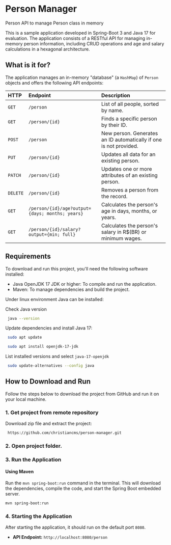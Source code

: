 # Person Manager
Person API to manage Person class in memory

This is a sample application developed in Spring-Boot 3 and Java 17 for evaluation. The application consists of a 
RESTful API for managing in-memory person information, including CRUD operations and age and salary calculations in a 
hexagonal architecture.

## What is it for?

The application manages an in-memory "database" (a `HashMap`) of `Person` objects and offers the following API endpoints:

| HTTP     | Endpoint                                        | Description                                                       |
|:---------|:------------------------------------------------|:------------------------------------------------------------------|
| `GET`    | `/person`                                       | List of all people, sorted by name.                               |
| `GET`    | `/person/{id}`                                  | Finds a specific person by their ID.                              |
| `POST`   | `/person`                                       | New person. Generates an ID automatically if one is not provided. |
| `PUT`    | `/person/{id}`                                  | Updates all data for an existing person.                          |
| `PATCH`  | `/person/{id}`                                  | Updates one or more attributes of an existing person.             |
| `DELETE` | `/person/{id}`                                  | Removes a person from the record.                                 |
| `GET`    | `/person/{id}/age?output={days; months; years}` | Calculates the person's age in days, months, or years.            |
| `GET`    | `/person/{id}/salary?output={min; full}`        | Calculates the person's salary in R$(BR) or minimum wages.        |

## Requirements

To download and run this project, you'll need the following software installed:

- Java OpenJDK 17 JDK or higher: To compile and run the application.
- Maven: To manage dependencies and build the project.

Under linux environment Java can be installed:

Check Java version
```bash
 java --version
```
Update dependencies and install Java 17:
```bash
 sudo apt update
```
```bash
 sudo apt install openjdk-17-jdk
```
List installed versions and select `java-17-openjdk`
```bash
 sudo update-alternatives --config java
```
## How to Download and Run

Follow the steps below to download the project from GitHub and run it on your local machine.

### 1. Get project from remote repository

Download zip file and extract the project:

```bash
 https://github.com/christiancms/person-manager.git
```

### 2. Open project folder.

### 3. Run the Application
#### Using Maven

Run the `mvn spring-boot:run` command in the terminal. This will download the dependencies, compile the code, and start the Spring Boot embedded server.

```bash
mvn spring-boot:run
```

### 4. Starting the Application

After starting the application, it should run on the default port `8080`.

- **API Endpoint:** `http://localhost:8080/person`